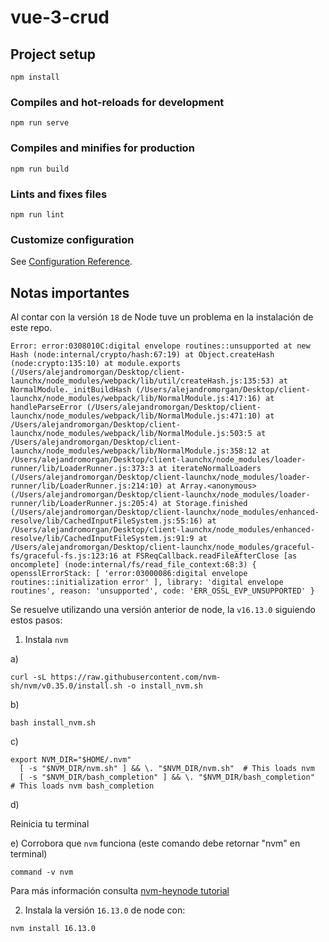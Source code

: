 # vue-3-crud

## Project setup
```
npm install
```

### Compiles and hot-reloads for development
```
npm run serve
```

### Compiles and minifies for production
```
npm run build
```

### Lints and fixes files
```
npm run lint
```

### Customize configuration
See [Configuration Reference](https://cli.vuejs.org/config/).


## Notas importantes

Al contar con la versión `18` de Node tuve un problema en la instalación de este repo.

`
Error: error:0308010C:digital envelope routines::unsupported
    at new Hash (node:internal/crypto/hash:67:19)
    at Object.createHash (node:crypto:135:10)
    at module.exports (/Users/alejandromorgan/Desktop/client-launchx/node_modules/webpack/lib/util/createHash.js:135:53)
    at NormalModule._initBuildHash (/Users/alejandromorgan/Desktop/client-launchx/node_modules/webpack/lib/NormalModule.js:417:16)
    at handleParseError (/Users/alejandromorgan/Desktop/client-launchx/node_modules/webpack/lib/NormalModule.js:471:10)
    at /Users/alejandromorgan/Desktop/client-launchx/node_modules/webpack/lib/NormalModule.js:503:5
    at /Users/alejandromorgan/Desktop/client-launchx/node_modules/webpack/lib/NormalModule.js:358:12
    at /Users/alejandromorgan/Desktop/client-launchx/node_modules/loader-runner/lib/LoaderRunner.js:373:3
    at iterateNormalLoaders (/Users/alejandromorgan/Desktop/client-launchx/node_modules/loader-runner/lib/LoaderRunner.js:214:10)
    at Array.<anonymous> (/Users/alejandromorgan/Desktop/client-launchx/node_modules/loader-runner/lib/LoaderRunner.js:205:4)
    at Storage.finished (/Users/alejandromorgan/Desktop/client-launchx/node_modules/enhanced-resolve/lib/CachedInputFileSystem.js:55:16)
    at /Users/alejandromorgan/Desktop/client-launchx/node_modules/enhanced-resolve/lib/CachedInputFileSystem.js:91:9
    at /Users/alejandromorgan/Desktop/client-launchx/node_modules/graceful-fs/graceful-fs.js:123:16
    at FSReqCallback.readFileAfterClose [as oncomplete] (node:internal/fs/read_file_context:68:3) {
  opensslErrorStack: [ 'error:03000086:digital envelope routines::initialization error' ],
  library: 'digital envelope routines',
  reason: 'unsupported',
  code: 'ERR_OSSL_EVP_UNSUPPORTED'
}
`

Se resuelve utilizando una versión anterior de node, la `v16.13.0` siguiendo estos pasos:

1. Instala `nvm`

a)
```
curl -sL https://raw.githubusercontent.com/nvm-sh/nvm/v0.35.0/install.sh -o install_nvm.sh
```
b)
```
bash install_nvm.sh
```
c)
```
export NVM_DIR="$HOME/.nvm"
  [ -s "$NVM_DIR/nvm.sh" ] && \. "$NVM_DIR/nvm.sh"  # This loads nvm
  [ -s "$NVM_DIR/bash_completion" ] && \. "$NVM_DIR/bash_completion"  # This loads nvm bash_completion
```
d)

Reinicia tu terminal

e) Corrobora que `nvm` funciona (este comando debe retornar "nvm" en terminal)
```
command -v nvm
```

Para más información consulta [nvm-heynode tutorial](https://heynode.com/tutorial/install-nodejs-locally-nvm/)


2. Instala la versión `16.13.0` de node con:

```
nvm install 16.13.0
```